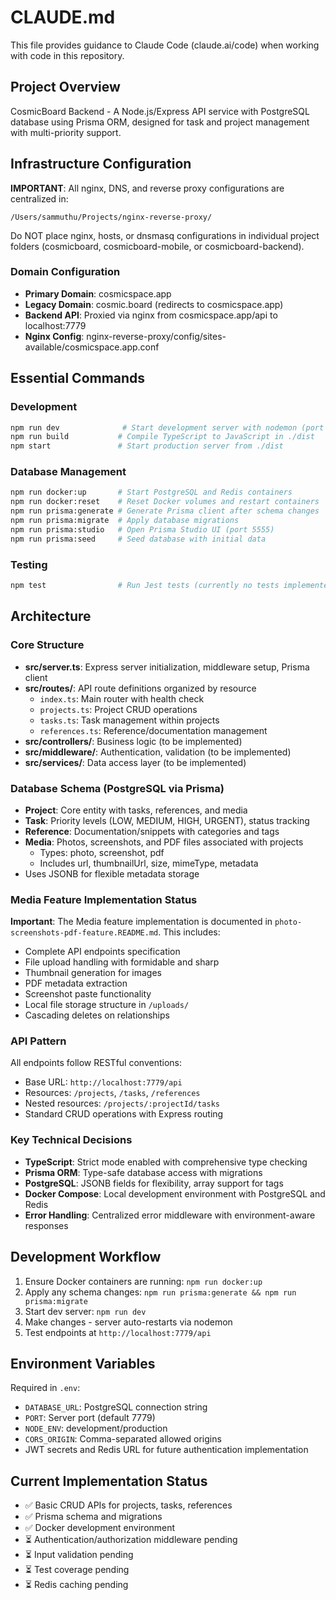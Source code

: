 # CLAUDE.md

This file provides guidance to Claude Code (claude.ai/code) when working with code in this repository.

## Project Overview

CosmicBoard Backend - A Node.js/Express API service with PostgreSQL database using Prisma ORM, designed for task and project management with multi-priority support.

## Infrastructure Configuration

**IMPORTANT**: All nginx, DNS, and reverse proxy configurations are centralized in:
```
/Users/sammuthu/Projects/nginx-reverse-proxy/
```

Do NOT place nginx, hosts, or dnsmasq configurations in individual project folders (cosmicboard, cosmicboard-mobile, or cosmicboard-backend).

### Domain Configuration
- **Primary Domain**: cosmicspace.app
- **Legacy Domain**: cosmic.board (redirects to cosmicspace.app)
- **Backend API**: Proxied via nginx from cosmicspace.app/api to localhost:7779
- **Nginx Config**: nginx-reverse-proxy/config/sites-available/cosmicspace.app.conf

## Essential Commands

### Development
```bash
npm run dev              # Start development server with nodemon (port 7779)
npm run build           # Compile TypeScript to JavaScript in ./dist
npm start               # Start production server from ./dist
```

### Database Management
```bash
npm run docker:up       # Start PostgreSQL and Redis containers
npm run docker:reset    # Reset Docker volumes and restart containers
npm run prisma:generate # Generate Prisma client after schema changes
npm run prisma:migrate  # Apply database migrations
npm run prisma:studio   # Open Prisma Studio UI (port 5555)
npm run prisma:seed     # Seed database with initial data
```

### Testing
```bash
npm test                # Run Jest tests (currently no tests implemented)
```

## Architecture

### Core Structure
- **src/server.ts**: Express server initialization, middleware setup, Prisma client
- **src/routes/**: API route definitions organized by resource
  - `index.ts`: Main router with health check
  - `projects.ts`: Project CRUD operations
  - `tasks.ts`: Task management within projects
  - `references.ts`: Reference/documentation management
- **src/controllers/**: Business logic (to be implemented)
- **src/middleware/**: Authentication, validation (to be implemented)
- **src/services/**: Data access layer (to be implemented)

### Database Schema (PostgreSQL via Prisma)
- **Project**: Core entity with tasks, references, and media
- **Task**: Priority levels (LOW, MEDIUM, HIGH, URGENT), status tracking
- **Reference**: Documentation/snippets with categories and tags
- **Media**: Photos, screenshots, and PDF files associated with projects
  - Types: photo, screenshot, pdf
  - Includes url, thumbnailUrl, size, mimeType, metadata
- Uses JSONB for flexible metadata storage

### Media Feature Implementation Status
**Important**: The Media feature implementation is documented in `photo-screenshots-pdf-feature.README.md`. This includes:
- Complete API endpoints specification
- File upload handling with formidable and sharp
- Thumbnail generation for images
- PDF metadata extraction
- Screenshot paste functionality
- Local file storage structure in `/uploads/`
- Cascading deletes on relationships

### API Pattern
All endpoints follow RESTful conventions:
- Base URL: `http://localhost:7779/api`
- Resources: `/projects`, `/tasks`, `/references`
- Nested resources: `/projects/:projectId/tasks`
- Standard CRUD operations with Express routing

### Key Technical Decisions
- **TypeScript**: Strict mode enabled with comprehensive type checking
- **Prisma ORM**: Type-safe database access with migrations
- **PostgreSQL**: JSONB fields for flexibility, array support for tags
- **Docker Compose**: Local development environment with PostgreSQL and Redis
- **Error Handling**: Centralized error middleware with environment-aware responses

## Development Workflow

1. Ensure Docker containers are running: `npm run docker:up`
2. Apply any schema changes: `npm run prisma:generate && npm run prisma:migrate`
3. Start dev server: `npm run dev`
4. Make changes - server auto-restarts via nodemon
5. Test endpoints at `http://localhost:7779/api`

## Environment Variables
Required in `.env`:
- `DATABASE_URL`: PostgreSQL connection string
- `PORT`: Server port (default 7779)
- `NODE_ENV`: development/production
- `CORS_ORIGIN`: Comma-separated allowed origins
- JWT secrets and Redis URL for future authentication implementation

## Current Implementation Status
- ✅ Basic CRUD APIs for projects, tasks, references
- ✅ Prisma schema and migrations
- ✅ Docker development environment
- ⏳ Authentication/authorization middleware pending
- ⏳ Input validation pending
- ⏳ Test coverage pending
- ⏳ Redis caching pending